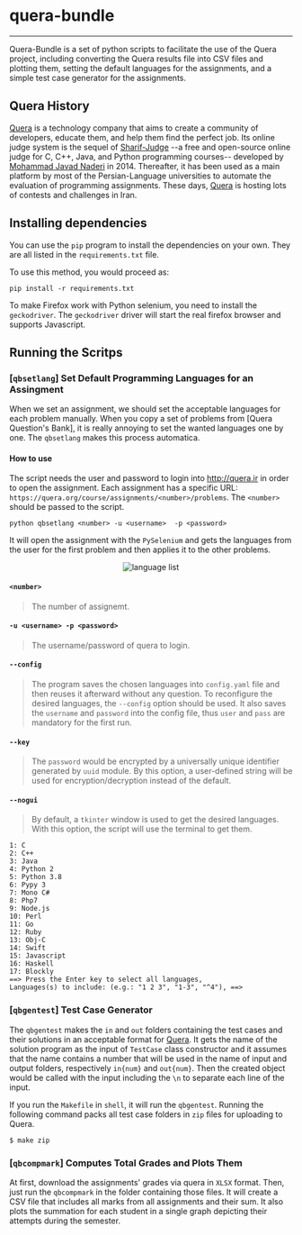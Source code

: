 # quera-bundle
---
Quera-Bundle is a set of python scripts to facilitate the use of the Quera project, including converting the Quera results file into CSV files and plotting them, setting the default languages for the assignments, and a simple test case generator for the assignments.

## Quera History
[Quera](http://quera.ir) is a technology company that aims to create a community of developers, educate them, and help them find the perfect job. Its online judge system is the sequel of [Sharif-Judge](https://github.com/mjnaderi/Sharif-Judge) --a free and open-source online judge for C, C++, Java, and Python programming courses-- developed by [Mohammad Javad Naderi](https://github.com/mjnaderi) in 2014. Thereafter, it has been used as a 
main platform by most of the Persian-Language universities to automate the evaluation of programming assignments. 
These days, [Quera](http://quera.ir) is hosting lots of contests and challenges in Iran.


## Installing dependencies

You can use the `pip` program to install the dependencies on your own. They are all listed in the `requirements.txt` file.

To use this method, you would proceed as:

```pip install -r requirements.txt```

To make Firefox work with Python selenium, you need to install the `geckodriver`. The `geckodriver` driver will start the real firefox browser and supports Javascript.


## Running the Scritps

### [`qbsetlang`] Set Default Programming Languages for an Assingment

When we set an assignment, we should set the acceptable languages for each problem manually. When you copy a set of problems from [Quera Question's Bank], it is really annoying to set the wanted languages one by one. The `qbsetlang` makes this process automatica.

#### How to use

The script needs the user and password to login into http://quera.ir in order to open the assignment. Each assignment has a specific URL: `https://quera.org/course/assignments/<number>/problems`. The `<number>` should be passed to the script. 

```python qbsetlang <number> -u <username>  -p <password>```

It will open the assignment with the `PySelenium` and gets the languages from the user for the first problem and then applies it to the other problems. 

<p align="center"><img src="images/setlang.png" alt="language list"/></p>

#### `<number>`
> The number of assignemt.

#### `-u <username> -p <password>`
> The username/password of quera to login.

#### `--config`
> The program saves the chosen languages into `config.yaml` file and then reuses it afterward without any question. To reconfigure the desired languages, the `--config` option should be used. It also saves the `username` and `password` into the config file, thus `user` and `pass` are mandatory for the first run. 

#### `--key`
> The `password` would be encrypted by a universally unique identifier generated by `uuid` module. By this option, a user-defined string will be used for encryption/decryption instead of the default.

#### `--nogui`
> By default, a `tkinter` window is used to get the desired languages. With this option, the script will use the terminal to get them.

    1: C
    2: C++
    3: Java
    4: Python 2
    5: Python 3.8
    6: Pypy 3
    7: Mono C#
    8: Php7
    9: Node.js
    10: Perl
    11: Go
    12: Ruby
    13: Obj-C
    14: Swift
    15: Javascript
    16: Haskell
    17: Blockly
    ==> Press the Enter key to select all languages,
    Languages(s) to include: (e.g.: "1 2 3", "1-3", "^4"), ==> 

### [`qbgentest`] Test Case Generator

The `qbgentest` makes the `in` and `out` folders containing the test cases and their solutions in an acceptable format for [Quera](http://quera.ir). It gets the name of the solution program as the input of `TestCase` class constructor and it assumes that the name contains a number that will be used in the name of input and output folders, respectively `in{num}` and `out{num}`. Then the created object would be called with the input including the `\n` to separate each line of the input.

If you run the `Makefile` in `shell`, it will run the `qbgentest`. 
Running the following command packs all test case folders in `zip` files for uploading to Quera.

```$ make zip```

### [`qbcompmark`] Computes Total Grades and Plots Them

At first, download the assignments' grades via quera in `XLSX` format. Then, just run the `qbcompmark` in the folder containing those files. It will create a CSV file that includes all marks from all assignments and their sum. It also plots the summation for each student in a single graph depicting their attempts during the semester. 
